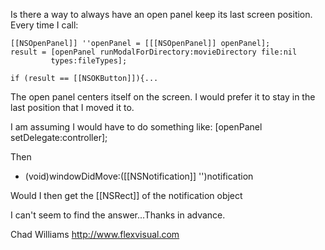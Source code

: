 Is there a way to always have an open panel keep its last screen position.
Every time I call:

    [[NSOpenPanel]] ''openPanel = [[[NSOpenPanel]] openPanel];
    result = [openPanel runModalForDirectory:movieDirectory file:nil
             types:fileTypes];
        
    if (result == [[NSOKButton]]){...

The open panel centers itself on the screen. I would prefer it to stay in
the last position that I moved it to.

I am assuming I would have to do something like:
[openPanel setDelegate:controller];

Then
- (void)windowDidMove:([[NSNotification]] '')notification

Would I then get the [[NSRect]] of the notification object

I can't seem to find the answer...Thanks in advance.

Chad Williams
http://www.flexvisual.com
